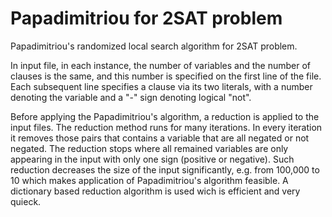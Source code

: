 # Papadimitriou for 2SAT problem
Papadimitriou's randomized local search algorithm for 2SAT problem.

In input file, in each instance, the number of variables and the number of clauses is the same, and this number is specified on the first line of the file.  Each subsequent line specifies a clause via its two literals, with a number denoting the variable and a "-" sign denoting logical "not".  

Before applying the Papadimitriou's algorithm, a reduction is applied to the input files. The reduction method runs for many iterations. In every iteration it removes those pairs that contains a variable that are all negated or not negated. The reduction stops where all remained variables are only appearing in the input with only one sign (positive or negative). Such reduction decreases the size of the input significantly, e.g. from 100,000 to 10 which makes application of Papadimitriou's algorithm feasible. A dictionary based reduction algorithm is used wich is efficient and very quieck. 

